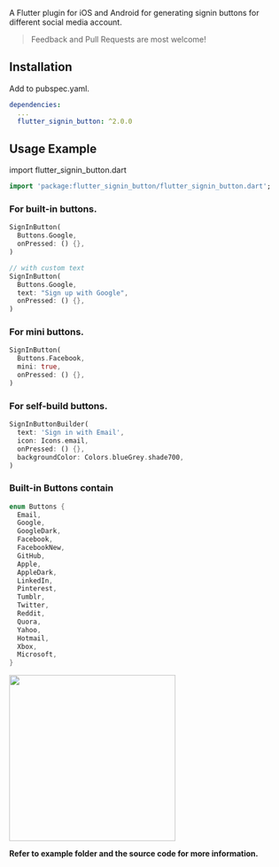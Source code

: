 A Flutter plugin for iOS and Android for generating signin buttons for different social media account.

> Feedback and Pull Requests are most welcome!

## Installation

Add to pubspec.yaml.

```yaml
dependencies:
  ...
  flutter_signin_button: ^2.0.0
```

## Usage Example

import flutter_signin_button.dart

```dart
import 'package:flutter_signin_button/flutter_signin_button.dart';
```

### For built-in buttons.

```dart
SignInButton(
  Buttons.Google,
  onPressed: () {},
)

// with custom text
SignInButton(
  Buttons.Google,
  text: "Sign up with Google",
  onPressed: () {},
)
```

### For mini buttons.

```dart
SignInButton(
  Buttons.Facebook,
  mini: true,
  onPressed: () {},
)
```

### For self-build buttons.

```dart
SignInButtonBuilder(
  text: 'Sign in with Email',
  icon: Icons.email,
  onPressed: () {},
  backgroundColor: Colors.blueGrey.shade700,
)
```

### Built-in Buttons contain

```dart
enum Buttons {
  Email,
  Google,
  GoogleDark,
  Facebook,
  FacebookNew,
  GitHub,
  Apple,
  AppleDark,
  LinkedIn,
  Pinterest,
  Tumblr,
  Twitter,
  Reddit,
  Quora,
  Yahoo,
  Hotmail,
  Xbox,
  Microsoft,
}
```

<img src="https://github.com/ZaynJarvis/Flutter-Sign-in-Button/raw/master/showcase.png" width="300">

**Refer to example folder and the source code for more information.**
